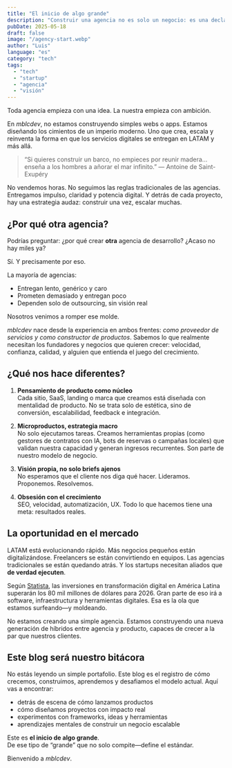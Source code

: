 ```yaml
---
title: "El inicio de algo grande"
description: "Construir una agencia no es solo un negocio: es una declaración de visión."
pubDate: 2025-05-18
draft: false
image: "/agency-start.webp"
author: "Luis"
language: "es"
category: "tech"
tags:
  - "tech"
  - "startup"
  - "agencia"
  - "visión"
---
```


Toda agencia empieza con una idea. La nuestra empieza con ambición.

En _mblcdev_, no estamos construyendo simples webs o apps. Estamos diseñando los cimientos de un imperio moderno. Uno que crea, escala y reinventa la forma en que los servicios digitales se entregan en LATAM y más allá.

> “Si quieres construir un barco, no empieces por reunir madera… enseña a los hombres a añorar el mar infinito.” — Antoine de Saint-Exupéry

No vendemos horas. No seguimos las reglas tradicionales de las agencias. Entregamos impulso, claridad y potencia digital. Y detrás de cada proyecto, hay una estrategia audaz: construir una vez, escalar muchas.

## ¿Por qué otra agencia?

Podrías preguntar: ¿por qué crear **otra** agencia de desarrollo? ¿Acaso no hay miles ya?

Sí. Y precisamente por eso.

La mayoría de agencias:

- Entregan lento, genérico y caro
- Prometen demasiado y entregan poco
- Dependen solo de outsourcing, sin visión real

Nosotros venimos a romper ese molde.

_mblcdev_ nace desde la experiencia en ambos frentes: _como proveedor de servicios y como constructor de productos_. Sabemos lo que realmente necesitan los fundadores y negocios que quieren crecer: velocidad, confianza, calidad, y alguien que entienda el juego del crecimiento.

## ¿Qué nos hace diferentes?

1. **Pensamiento de producto como núcleo**  
   Cada sitio, SaaS, landing o marca que creamos está diseñada con mentalidad de producto. No se trata solo de estética, sino de conversión, escalabilidad, feedback e integración.

2. **Microproductos, estrategia macro**  
   No solo ejecutamos tareas. Creamos herramientas propias (como gestores de contratos con IA, bots de reservas o campañas locales) que validan nuestra capacidad y generan ingresos recurrentes. Son parte de nuestro modelo de negocio.

3. **Visión propia, no solo briefs ajenos**  
   No esperamos que el cliente nos diga qué hacer. Lideramos. Proponemos. Resolvemos.

4. **Obsesión con el crecimiento**  
   SEO, velocidad, automatización, UX. Todo lo que hacemos tiene una meta: resultados reales.

## La oportunidad en el mercado

LATAM está evolucionando rápido. Más negocios pequeños están digitalizándose. Freelancers se están convirtiendo en equipos. Las agencias tradicionales se están quedando atrás. Y los startups necesitan aliados que **de verdad ejecuten**.

Según [Statista](https://www.statista.com/), las inversiones en transformación digital en América Latina superarán los 80 mil millones de dólares para 2026. Gran parte de eso irá a software, infraestructura y herramientas digitales. Esa es la ola que estamos surfeando—y moldeando.

No estamos creando una simple agencia. Estamos construyendo una nueva generación de híbridos entre agencia y producto, capaces de crecer a la par que nuestros clientes.

## Este blog será nuestro bitácora

No estás leyendo un simple portafolio. Este blog es el registro de cómo crecemos, construimos, aprendemos y desafiamos el modelo actual. Aquí vas a encontrar:

- detrás de escena de cómo lanzamos productos
- cómo diseñamos proyectos con impacto real
- experimentos con frameworks, ideas y herramientas
- aprendizajes mentales de construir un negocio escalable

Este es **el inicio de algo grande**.  
De ese tipo de “grande” que no solo compite—define el estándar.

Bienvenido a _mblcdev_.
